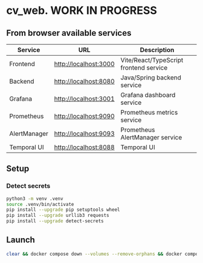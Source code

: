 # cv_web. WORK IN PROGRESS

## From browser available services

| Service      | URL                                            | Description                            |
| ------------ | ---------------------------------------------- | -------------------------------------- |
| Frontend     | [http://localhost:3000](http://localhost:3000) | Vite/React/TypeScript frontend service |
| Backend      | [http://localhost:8080](http://localhost:8080) | Java/Spring backend service            |
| Grafana      | [http://localhost:3001](http://localhost:3001) | Grafana dashboard service              |
| Prometheus   | [http://localhost:9090](http://localhost:9090) | Prometheus metrics service             |
| AlertManager | [http://localhost:9093](http://localhost:9093) | Prometheus AlertManager service        |
| Temporal UI  | [http://localhost:8088](http://localhost:8088) | Temporal UI                            |

## Setup

### Detect secrets

```bash
python3 -m venv .venv
source .venv/bin/activate
pip install --upgrade pip setuptools wheel
pip install --upgrade urllib3 requests
pip install --upgrade detect-secrets
```

## Launch

```bash
clear && docker compose down --volumes --remove-orphans && docker compose -f docker-compose.yml -f docker-compose.temporal.yml -f docker-compose.otel.yml -f docker-compose.grafana.yml up --build
```

